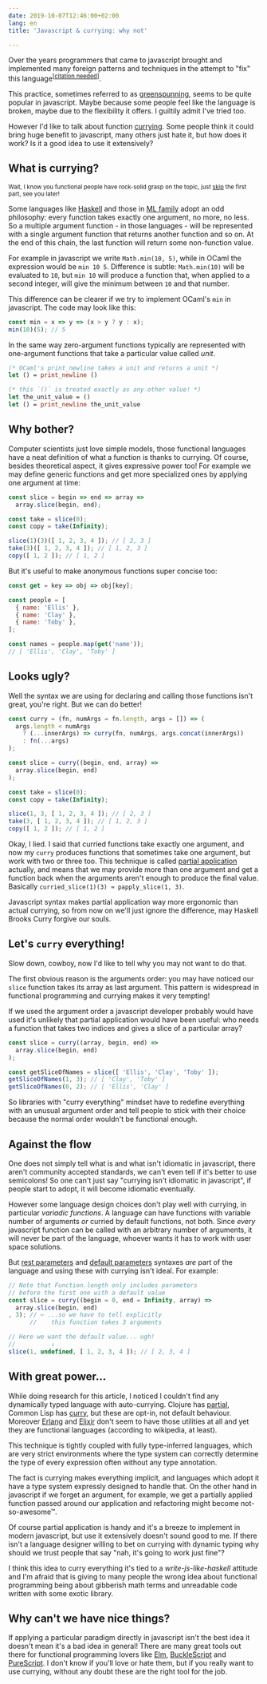 ```yaml
---
date: 2019-10-07T12:46:00+02:00
lang: en
title: 'Javascript & currying: why not'

---
```

Over the years programmers that came to javascript brought and implemented many foreign patterns and techniques in the attempt to "fix" this language<sup>[<a href="https://xkcd.com/285/">citation needed</a>]</sup>.

This practice, sometimes referred to as [greenspunning](https://en.wikipedia.org/wiki/Greenspun%27s_tenth_rule), seems to be quite popular in javascript. Maybe because some people feel like the language is broken, maybe due to the flexibility it offers. I guiltily admit I've tried too.

However I'd like to talk about function [currying](https://en.wikipedia.org/wiki/Currying). Some people think it could bring huge benefit to javascript, many others just hate it, but how does it work? Is it a good idea to use it extensively?

<h2 id="first-part">What is currying?</h2>

<small>Wait, I know you functional people have rock-solid grasp on the topic, just [skip](#second-part) the first part, see you later!</small>

Some languages like [Haskell](https://en.wikipedia.org/wiki/Haskell_%28programming_language%29) and those in [ML family](https://en.wikipedia.org/wiki/ML_%28programming_language%29) adopt an odd philosophy: every function takes exactly one argument, no more, no less. So a multiple argument function - in those languages - will be represented with a single argument function that returns another function and so on. At the end of this chain, the last function will return some non-function value.

For example in javascript we write `Math.min(10, 5)`, while in OCaml the expression would be `min 10 5`. Difference is subtle: `Math.min(10)` will be evaluated to `10`, but `min 10` will produce a function that, when applied to a second integer, will give the minimum between `10` and that number.

This difference can be clearer if we try to implement OCaml's `min` in javascript. The code may look like this:

```javascript
const min = x => y => (x > y ? y : x);
min(10)(5); // 5
```

In the same way zero-argument functions typically are represented with one-argument functions that take a particular value called *unit*.

```ocaml
(* OCaml's print_newline takes a unit and returns a unit *)
let () = print_newline ()

(* this `()` is treated exactly as any other value! *)
let the_unit_value = ()
let () = print_newline the_unit_value
```

## Why bother?

Computer scientists just love simple models, those functional languages have a neat definition of what a function is thanks to currying. Of course, besides theoretical aspect, it gives expressive power too! For example we may define generic functions and get more specialized ones by applying one argument at time:

```javascript
const slice = begin => end => array =>
  array.slice(begin, end);

const take = slice(0);
const copy = take(Infinity);

slice(1)(3)([ 1, 2, 3, 4 ]); // [ 2, 3 ]
take(3)([ 1, 2, 3, 4 ]); // [ 1, 2, 3 ]
copy([ 1, 2 ]); // [ 1, 2 ]
```

But it's useful to make anonymous functions super concise too:

```javascript
const get = key => obj => obj[key];

const people = [
  { name: 'Ellis' },
  { name: 'Clay' },
  { name: 'Toby' },
];

const names = people.map(get('name'));
// [ 'Ellis', 'Clay', 'Toby' ]
```

## Looks ugly?

Well the syntax we are using for declaring and calling those functions isn't great, you're right. But we can do better!

```javascript
const curry = (fn, numArgs = fn.length, args = []) => (
  args.length < numArgs
    ? (...innerArgs) => curry(fn, numArgs, args.concat(innerArgs))
    : fn(...args)
);

const slice = curry((begin, end, array) =>
  array.slice(begin, end)
);

const take = slice(0);
const copy = take(Infinity);

slice(1, 3, [ 1, 2, 3, 4 ]); // [ 2, 3 ]
take(3, [ 1, 2, 3, 4 ]); // [ 1, 2, 3 ]
copy([ 1, 2 ]); // [ 1, 2 ]
```

Okay, I lied. I said that curried functions take exactly one argument, and now my `curry` produces functions that sometimes take one argument, but work with two or three too.
This technique is called [partial application](https://en.wikipedia.org/wiki/Partial_application) actually, and means that we may provide more than one argument and get a function back when the arguments aren't enough to produce the final value. <br>
Basically `curried_slice(1)(3) ≈ papply_slice(1, 3)`.

Javascript syntax makes partial application way more ergonomic than actual currying, so from now on we'll just ignore the difference, may Haskell Brooks Curry forgive our souls.

## Let's `curry` everything!

Slow down, cowboy, now I'd like to tell why you may not want to do that.

The first obvious reason is the arguments order: you may have noticed our `slice` function takes its array as last argument. This pattern is widespread in functional programming and currying makes it very tempting!

If we used the argument order a javascript developer probably would have used it's unlikely that partial application would have been useful: who needs a function that takes two indices and gives a slice of a particular array?

```javascript
const slice = curry((array, begin, end) =>
  array.slice(begin, end)
);

const getSliceOfNames = slice([ 'Ellis', 'Clay', 'Toby' ]);
getSliceOfNames(1, 3); // [ 'Clay', 'Toby' ]
getSliceOfNames(0, 2); // [ 'Ellis', 'Clay' ]
```

So libraries with "curry everything" mindset have to redefine everything with an unusual argument order and tell people to stick with their choice because the normal order wouldn't be functional enough.

<h2 id="second-part">Against the flow</h2>

One does not simply tell what is and what isn't idiomatic in javascript, there aren't community accepted standards, we can't even tell if it's better to use semicolons! So one can't just say "currying isn't idiomatic in javascript", if people start to adopt, it will become idiomatic eventually.

However some language design choices don't play well with currying, in particular *variadic functions*. A language can have functions with variable number of arguments *or* curried by default functions, not both. Since *every* javascript function can be called with an arbitrary number of arguments, it will never be part of the language, whoever wants it has to work with user space solutions.

But [rest parameters](https://developer.mozilla.org/en-US/docs/Web/JavaScript/Reference/Functions/rest_parameters) and [default parameters](https://developer.mozilla.org/en-US/docs/Web/JavaScript/Reference/Functions/Default_parameters) syntaxes *are* part of the language and using these with currying isn't ideal. For example:

```javascript
// Note that Function.length only includes parameters
// before the first one with a default value
const slice = curry((begin = 0, end = Infinity, array) =>
  array.slice(begin, end)
, 3); // ← ...so we have to tell explicitly
      //    this function takes 3 arguments

// Here we want the default value... ugh!
//          ↓
slice(1, undefined, [ 1, 2, 3, 4 ]); // [ 2, 3, 4 ]
```

## With great power...

While doing research for this article, I noticed I couldn't find any dynamically typed language with auto-currying. Clojure has [partial](https://clojuredocs.org/clojure.core/partial), Common Lisp has [curry](https://common-lisp.net/project/bese/docs/arnesi/html/api/function_005FIT.BESE.ARNESI_003A_003ACURRY.html), but these are opt-in, not default behaviour. Moreover [Erlang](https://en.wikipedia.org/wiki/Erlang_%28programming_language%29) and [Elixir](https://en.wikipedia.org/wiki/Elixir_%28programming_language%29) don't seem to have those utilities at all and yet they are functional languages (according to wikipedia, at least).

This technique is tightly coupled with fully type-inferred languages, which are very strict environments where the type system can correctly determine the type of every expression often without any type annotation.

The fact is currying makes everything implicit, and languages which adopt it have a type system expressly designed to handle that. On the other hand in javascript if we forget an argument, for example, we get a partially applied function passed around our application and refactoring might become not-so-awesome™.

Of course partial application is handy and it's a breeze to implement in modern javascript, but use it extensively doesn't sound good to me. If there isn't a language designer willing to bet on currying with dynamic typing why should we trust people that say "nah, it's going to work just fine"?

I think this idea to curry everything it's tied to a *write-js-like-haskell* attitude and I'm afraid that is giving to many people the wrong idea about functional programming being about gibberish math terms and unreadable code written with some exotic library.

## Why can't we have nice things?

If applying a particular paradigm directly in javascript isn't the best idea it doesn't mean it's a bad idea in general! There are many great tools out there for functional programming lovers like [Elm](https://elm-lang.org/), [BuckleScript](https://bucklescript.github.io/) and [PureScript](http://www.purescript.org/). I don't know if you'll love or hate them, but if you really want to use currying, without any doubt these are the right tool for the job.